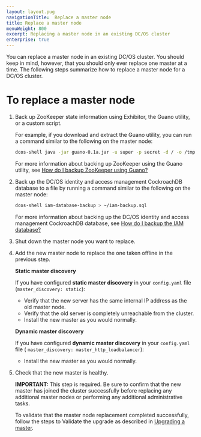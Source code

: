 ```yaml
---
layout: layout.pug
navigationTitle:  Replace a master node
title: Replace a master node
menuWeight: 800
excerpt: Replacing a master node in an existing DC/OS cluster
enterprise: true
---
```

You can replace a master node in an existing DC/OS cluster. You should keep in mind, however, that you should only ever replace one master at a time. The following steps summarize how to replace a master node for a DC/OS cluster.

# To replace a master node
1. Back up ZooKeeper state information using Exhibitor, the Guano utility, or a custom script.

    For example, if you download and extract the Guano utility, you can run a command similar to the following on the master node:

    ```bash
    dcos-shell java -jar guano-0.1a.jar -u super -p secret -d / -o /tmp/mesos-zk-backup -s $ZKHOST:2181 && tar -zcvf zkstate.tar.gz /tmp/mesos-zk-backup/
    ```
    For more information about backing up ZooKeeper using the Guano utility, see [How do I backup ZooKeeper using Guano?](/dcos/1.12/installing/installation-faq/#zk-backup)

1. Back up the DC/OS identity and access management CockroachDB database to a file by running a command similar to the following on the master node:

    ```bash
    dcos-shell iam-database-backup > ~/iam-backup.sql
    ```

    For more information about backing up the DC/OS identity and access management CockroachDB database, see [How do I backup the IAM database?](/dcos/1.12/installing/installation-faq/#iam-backup)

1. Shut down the master node you want to replace.

1. Add the new master node to replace the one taken offline in the previous step.

    **Static master discovery**

    If you have configured **static master discovery** in your `config.yaml` file (`master_discovery: static`):
    - Verify that the new server has the same internal IP address as the old master node.
    - Verify that the old server is completely unreachable from the cluster.
    - Install the new master as you would normally.
    
    **Dynamic master discovery**

    If you have configured **dynamic master discovery** in your `config.yaml` file ( `master_discovery: master_http_loadbalancer`):
    - Install the new master as you would normally.

1. Check that the new master is healthy.

    <p class="message--important"><strong>IMPORTANT: </strong>This step is required. Be sure to confirm that the new master has joined the cluster successfully before replacing any additional master nodes or performing any additional administrative tasks.</p>
    
    To validate that the master node replacement completed successfully, follow the steps to Validate the upgrade as described in [Upgrading a master](/dcos/1.12/installing/production/upgrading/).

